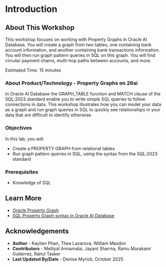 # Introduction

## About This Workshop

This workshop focuses on working with Property Graphs in Oracle AI Database. You will create a graph from two tables, one containing bank account information, and another containing bank transactions information.  You will then run graph pattern queries in SQL on this graph.   You will find circular payment chains, multi-hop paths between accounts, and more.

Estimated Time: 15 minutes

### About Product/Technology - Property Graphs on 26ai

In Oracle AI Database the GRAPH_TABLE function and MATCH clause of the SQL:2023 standard enable you to write simple SQL queries to follow connections in data.  This workshop illustrates how you can model your data as a graph and run graph queries in SQL to quickly see relationships in your data that are difficult to identify otherwise.

### Objectives

In this lab, you will:

* Create a PROPERTY GRAPH from relational tables
* Run graph pattern queries in SQL, using the syntax from the SQL:2023 standard

### Prerequisites

* Knowledge of SQL

## Learn More

* [Oracle Property Graph](https://docs.oracle.com/en/database/oracle/property-graph/index.html)
* [SQL Property Graph syntax in Oracle AI Database](https://docs.oracle.com/en/database/oracle/property-graph/25.4/spgdg/sql-ddl-statements-property-graphs.html)

## Acknowledgements

* **Author** - Kaylien Phan, Thea Lazarova, William Masdon
* **Contributors** - Melliyal Annamalai, Jayant Sharma, Ramu Murakami Gutierrez, Rahul Tasker
* **Last Updated By/Date** - Denise Myrick, October 2025
